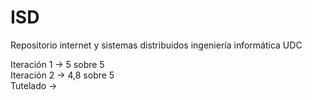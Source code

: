 # ISD
Repositorio internet y sistemas distribuidos ingeniería informática UDC

Iteración 1 → 5 sobre 5   
Iteración 2 → 4,8 sobre 5  
Tutelado →  
